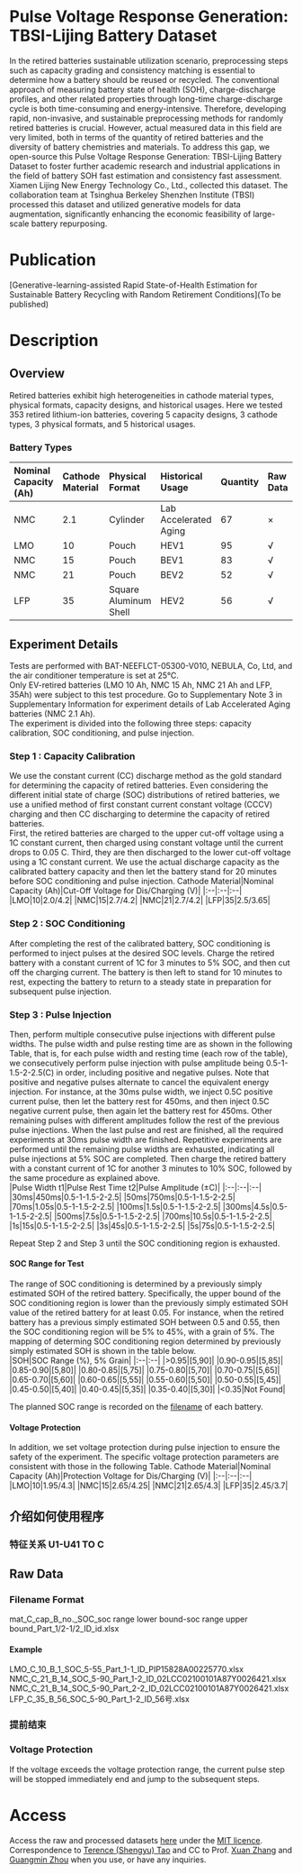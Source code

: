 # Pulse Voltage Response Generation: TBSI-Lijing Battery Dataset
In the retired batteries sustainable utilization scenario, preprocessing steps such as capacity grading and consistency matching is essential to determine how a battery should be reused or recycled. The conventional approach of measuring battery state of health (SOH), charge-discharge profiles, and other related properties through long-time charge-discharge cycle is both time-consuming and energy-intensive. Therefore, developing rapid, non-invasive, and sustainable preprocessing methods for randomly retired batteries is crucial. However, actual measured data in this field are very limited, both in terms of the quantity of retired batteries and the diversity of battery chemistries and materials. To address this gap, we open-source this Pulse Voltage Response Generation: TBSI-Lijing Battery Dataset to foster further academic research and industrial applications in the field of battery SOH fast estimation and consistency fast assessment. Xiamen Lijing New Energy Technology Co., Ltd., collected this dataset. The collaboration team at Tsinghua Berkeley Shenzhen Institute (TBSI) processed this dataset and utilized generative models for data augmentation, significantly enhancing the economic feasibility of large-scale battery repurposing.
# Publication
[Generative-learning-assisted Rapid State-of-Health Estimation for Sustainable Battery Recycling with Random Retirement Conditions](To be published)
# Description
## Overview
Retired batteries exhibit high heterogeneities in cathode material types, physical formats, capacity designs, and historical usages. Here we tested 353 retired lithium-ion batteries, covering 5 capacity designs, 3 cathode types, 3 physical formats, and 5 historical usages.
### Battery Types
Nominal Capacity (Ah)|Cathode Material|Physical Format|Historical Usage|Quantity|Raw Data|
|:--|:--|:--|:--|:--|:--|
|NMC|2.1|Cylinder|Lab Accelerated Aging|67|×|
|LMO|10|Pouch|HEV1|95|√|
|NMC|15|Pouch|BEV1|83|√|
|NMC|21|Pouch|BEV2|52|√|
|LFP|35|Square Aluminum Shell|HEV2|56|√|
## Experiment Details
Tests are performed with BAT-NEEFLCT-05300-V010, NEBULA, Co, Ltd, and the air conditioner temperature is set at 25℃.  
Only EV-retired batteries (LMO 10 Ah, NMC 15 Ah, NMC 21 Ah and LFP, 35Ah) were subject to this test procedure. Go to Supplementary Note 3 in Supplementary Information for experiment details of Lab Accelerated Aging batteries (NMC 2.1 Ah).  
The experiment is divided into the following three steps: capacity calibration, SOC conditioning, and pulse injection.  
### Step 1 : Capacity Calibration
We use the constant current (CC) discharge method as the gold standard for determining the capacity of retired batteries. Even considering the different initial state of charge (SOC) distributions of retired batteries, we use a unified method of first constant current constant voltage (CCCV) charging and then CC discharging to determine the capacity of retired batteries.  
First, the retired batteries are charged to the upper cut-off voltage using a 1C constant current, then charged using constant voltage until the current drops to 0.05 C. Third, they are then discharged to the lower cut-off voltage using a 1C constant current. We use the actual discharge capacity as the calibrated battery capacity and then let the battery stand for 20 minutes before SOC conditioning and pulse injection.
Cathode Material|Nominal Capacity (Ah)|Cut-Off Voltage for Dis/Charging (V)|
|:--|:--|:--|
|LMO|10|2.0/4.2|
|NMC|15|2.7/4.2|
|NMC|21|2.7/4.2|
|LFP|35|2.5/3.65|
### Step 2 : SOC Conditioning
After completing the rest of the calibrated battery, SOC conditioning is performed to inject pulses at the desired SOC levels. Charge the retired battery with a constant current of 1C for 3 minutes to 5% SOC, and then cut off the charging current. The battery is then left to stand for 10 minutes to rest, expecting the battery to return to a steady state in preparation for subsequent pulse injection. 
### Step 3 : Pulse Injection
Then, perform multiple consecutive pulse injections with different pulse widths. The pulse width and pulse resting time are as shown in the following Table, that is, for each pulse width and resting time (each row of the table), we consecutively perform pulse injection with pulse amplitude being 0.5-1-1.5-2-2.5(C) in order, including positive and negative pulses. Note that positive and negative pulses alternate to cancel the equivalent energy injection. For instance, at the 30ms pulse width, we inject 0.5C positive current pulse, then let the battery rest for 450ms, and then inject 0.5C negative current pulse, then again let the battery rest for 450ms. Other remaining pulses with different amplitudes follow the rest of the previous pulse injections. When the last pulse and rest are finished, all the required experiments at 30ms pulse width are finished. Repetitive experiments are performed until the remaining pulse widths are exhausted, indicating all pulse injections at 5% SOC are completed. Then charge the retired battery with a constant current of 1C for another 3 minutes to 10% SOC, followed by the same procedure as explained above.  
|Pulse Width t1|Pulse Rest Time t2|Pulse Amplitude (±C)|
|:--|:--|:--|
|30ms|450ms|0.5-1-1.5-2-2.5|
|50ms|750ms|0.5-1-1.5-2-2.5|
|70ms|1.05s|0.5-1-1.5-2-2.5|
|100ms|1.5s|0.5-1-1.5-2-2.5|
|300ms|4.5s|0.5-1-1.5-2-2.5|
|500ms|7.5s|0.5-1-1.5-2-2.5|
|700ms|10.5s|0.5-1-1.5-2-2.5|
|1s|15s|0.5-1-1.5-2-2.5|
|3s|45s|0.5-1-1.5-2-2.5|
|5s|75s|0.5-1-1.5-2-2.5|

Repeat Step 2 and Step 3 until the SOC conditioning region is exhausted.
#### SOC Range for Test
The range of SOC conditioning is determined by a previously simply estimated SOH of the retired battery. Specifically, the upper bound of the SOC conditioning region is lower than the previously simply estimated SOH value of the retired battery for at least 0.05. For instance, when the retired battery has a previous simply estimated SOH between 0.5 and 0.55, then the SOC conditioning region will be 5% to 45%, with a grain of 5%. The mapping of determing SOC conditioning region determined by previously simply estimated SOH is shown in the table below.  
|SOH|SOC Range (%), 5% Grain|
|:--|:--|
|>0.95|[5,90]|
|0.90-0.95|[5,85]|
|0.85-0.90|[5,80]|
|0.80-0.85|[5,75]|
|0.75-0.80|[5,70]|
|0.70-0.75|[5,65]|
|0.65-0.70|[5,60]|
|0.60-0.65|[5,55]|
|0.55-0.60|[5,50]|
|0.50-0.55|[5,45]|
|0.45-0.50|[5,40]|
|0.40-0.45|[5,35]|
|0.35-0.40|[5,30]|
|<0.35|Not Found|

The planned SOC range is recorded on the [filename](#filename-format) of each battery.
#### Voltage Protection
In addition, we set voltage protection during pulse injection to ensure the safety of the experiment. The specific voltage protection parameters are consistent with those in the following Table.
Cathode Material|Nominal Capacity (Ah)|Protection Voltage for Dis/Charging (V)|
|:--|:--|:--|
|LMO|10|1.95/4.3|
|NMC|15|2.65/4.25|
|NMC|21|2.65/4.3|
|LFP|35|2.45/3.7|
## 介绍如何使用程序
### 特征关系 U1-U41 TO C

## Raw Data
### Filename Format
mat_C_cap_B_no._SOC_soc range lower bound-soc range upper bound_Part_1/2-1/2_ID_id.xlsx
#### Example
LMO_C_10_B_1_SOC_5-55_Part_1-1_ID_PIP15828A00225770.xlsx  
NMC_C_21_B_14_SOC_5-90_Part_1-2_ID_02LCC02100101A87Y0026421.xlsx  
NMC_C_21_B_14_SOC_5-90_Part_2-2_ID_02LCC02100101A87Y0026421.xlsx  
LFP_C_35_B_56_SOC_5-90_Part_1-2_ID_56号.xlsx  
### 提前结束

### Voltage Protection
If the voltage exceeds the voltage protection range, the current pulse step will be stopped immediately end and jump to the subsequent steps.
# Access
Access the raw and processed datasets [here](https://zenodo.org/uploads/11671216) under the [MIT licence](https://github.com/terencetaothucb/Pulse-Voltage-Response-Generation/blob/main/LICENSE). Correspondence to [Terence (Shengyu) Tao](terencetaotbsi@gmail.com) and CC to Prof. [Xuan Zhang](xuanzhang@sz.tsinghua.edu.cn) and [Guangmin Zhou](guangminzhou@sz.tsinghua.edu.cn) when you use, or have any inquiries.
